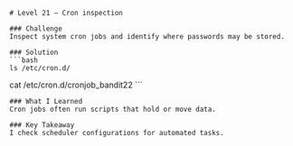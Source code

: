     # Level 21 — Cron inspection

    ### Challenge
    Inspect system cron jobs and identify where passwords may be stored.

    ### Solution
    ```bash
    ls /etc/cron.d/
cat /etc/cron.d/cronjob_bandit22
    ```

    ### What I Learned
    Cron jobs often run scripts that hold or move data.

    ### Key Takeaway
    I check scheduler configurations for automated tasks.
